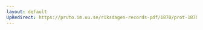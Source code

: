 ```yaml
---
layout: default
UpRedirect: https://pruto.im.uu.se/riksdagen-records-pdf/1870/prot-1870--fk--326/prot-1870--fk--326_005.pdf
---
```

